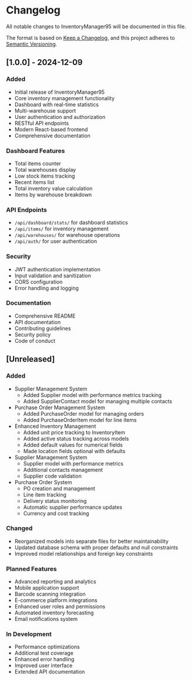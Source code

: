 # Changelog

All notable changes to InventoryManager95 will be documented in this file.

The format is based on [Keep a Changelog](https://keepachangelog.com/en/1.0.0/),
and this project adheres to [Semantic Versioning](https://semver.org/spec/v2.0.0.html).

## [1.0.0] - 2024-12-09

### Added
- Initial release of InventoryManager95
- Core inventory management functionality
- Dashboard with real-time statistics
- Multi-warehouse support
- User authentication and authorization
- RESTful API endpoints
- Modern React-based frontend
- Comprehensive documentation

### Dashboard Features
- Total items counter
- Total warehouses display
- Low stock items tracking
- Recent items list
- Total inventory value calculation
- Items by warehouse breakdown

### API Endpoints
- `/api/dashboard/stats/` for dashboard statistics
- `/api/items/` for inventory management
- `/api/warehouses/` for warehouse operations
- `/api/auth/` for user authentication

### Security
- JWT authentication implementation
- Input validation and sanitization
- CORS configuration
- Error handling and logging

### Documentation
- Comprehensive README
- API documentation
- Contributing guidelines
- Security policy
- Code of conduct

## [Unreleased]

### Added
- Supplier Management System
  - Added Supplier model with performance metrics tracking
  - Added SupplierContact model for managing multiple contacts
- Purchase Order Management System
  - Added PurchaseOrder model for managing orders
  - Added PurchaseOrderItem model for line items
- Enhanced Inventory Management
  - Added unit price tracking to InventoryItem
  - Added active status tracking across models
  - Added default values for numerical fields
  - Made location fields optional with defaults
- Supplier Management System
  - Supplier model with performance metrics
  - Additional contacts management
  - Supplier code validation
- Purchase Order System
  - PO creation and management
  - Line item tracking
  - Delivery status monitoring
  - Automatic supplier performance updates
  - Currency and cost tracking

### Changed
- Reorganized models into separate files for better maintainability
- Updated database schema with proper defaults and null constraints
- Improved model relationships and foreign key constraints

### Planned Features
- Advanced reporting and analytics
- Mobile application support
- Barcode scanning integration
- E-commerce platform integrations
- Enhanced user roles and permissions
- Automated inventory forecasting
- Email notifications system

### In Development
- Performance optimizations
- Additional test coverage
- Enhanced error handling
- Improved user interface
- Extended API documentation
